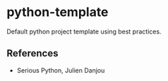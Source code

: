 # python-template
 Default python project template using best practices.

## References
- Serious Python, Julien Danjou